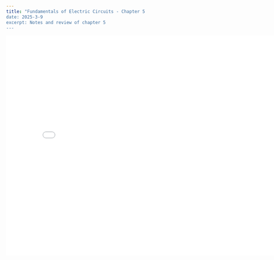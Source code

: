 ```yaml
---
title: "Fundamentals of Electric Circuits - Chapter 5
date: 2025-3-9
excerpt: Notes and review of chapter 5
---
```


<embed src="/res/books/fundamentals-of-electric-circuits/chapter5.df" width="800" height="600" type="application/pdf">
